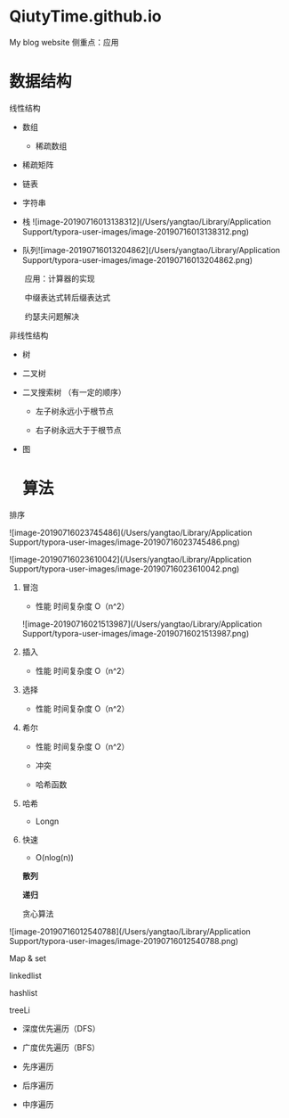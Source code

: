 # QiutyTime.github.io
My blog website
侧重点：应用

# 数据结构



线性结构

- 数组  

  - 稀疏数组

- 稀疏矩阵

- 链表   

- 字符串

- 栈  ![image-20190716013138312](/Users/yangtao/Library/Application Support/typora-user-images/image-20190716013138312.png)

- 队列![image-20190716013204862](/Users/yangtao/Library/Application Support/typora-user-images/image-20190716013204862.png)

  ​				应用：计算器的实现

  ​							中缀表达式转后缀表达式

  ​							约瑟夫问题解决

  

非线性结构

- 树 

- 二叉树

- 二叉搜索树 （有一定的顺序）

  - 左子树永远小于根节点

  - 右子树永远大于于根节点

    

- 图

  

  

  # 算法

排序

![image-20190716023745486](/Users/yangtao/Library/Application Support/typora-user-images/image-20190716023745486.png)

![image-20190716023610042](/Users/yangtao/Library/Application Support/typora-user-images/image-20190716023610042.png)

1. 冒泡   

   - 性能    时间复杂度   O（n^2）

   ![image-20190716021513987](/Users/yangtao/Library/Application Support/typora-user-images/image-20190716021513987.png)

2. 插入

   - 性能    时间复杂度   O（n^2）

3. 选择

   - 性能    时间复杂度   O（n^2）

4. 希尔

   - 性能    时间复杂度   O（n^2）

   - 冲突

   - 哈希函数

     

5. 哈希

   - Longn

6. 快速

   - O(nlog(n))

   **散列**

   **递归**

   贪心算法

   



![image-20190716012540788](/Users/yangtao/Library/Application Support/typora-user-images/image-20190716012540788.png)

Map  & set 

linkedlist

hashlist

treeLi





- 深度优先遍历（DFS）

- 广度优先遍历（BFS） 

- 先序遍历

- 后序遍历

- 中序遍历

  
